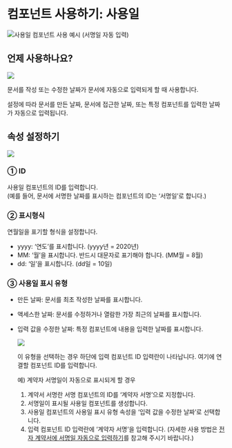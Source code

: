 # 컴포넌트 사용하기: 사용일

![](https://www.eformsign.com/kr/support/wp-content/uploads/sites/5/2020/02/sample-of-using-date-component.gif)사용일 컴포넌트 사용 예시 \(서명일 자동 입력\)

## 언제 사용하나요?

![](https://www.eformsign.com/kr/support/wp-content/uploads/sites/5/2020/02/form-builder-components_date.png)

문서를 작성 또는 수정한 날짜가 문서에 자동으로 입력되게 할 때 사용합니다.

설정에 따라 문서를 만든 날짜, 문서에 접근한 날짜, 또는 특정 컴포넌트를 입력한 날짜가 자동으로 입력됩니다.

## 속성 설정하기

![](https://www.eformsign.com/kr/support/wp-content/uploads/sites/5/2020/02/date-component-properties_.png)

### ① ID

사용일 컴포넌트의 ID를 입력합니다.  
\(예를 들어, 문서에 서명한 날짜를 표시하는 컴포넌트의 ID는 ‘서명일’로 합니다.\)

### ② 표시형식

연월일을 표기할 형식을 설정합니다.

* yyyy: ‘연도’를 표시합니다. \(yyyy년 = 2020년\)
* MM: ‘월’을 표시합니다. 반드시 대문자로 표기해야 합니다. \(MM월 = 8월\)
* dd: ‘일’을 표시합니다. \(dd일 = 10일\)

### ③ 사용일 표시 유형

* 만든 날짜: 문서를 최초 작성한 날짜를 표시합니다.
* 액세스한 날짜: 문서를 수정하거나 열람한 가장 최근의 날짜를 표시합니다.
* 입력 값을 수정한 날짜: 특정 컴포넌트에 내용을 입력한 날짜를 표시합니다.

  ![](https://www.eformsign.com/kr/support/wp-content/uploads/sites/5/2020/02/date-component-connecting-other-component.png)

  이 유형을 선택하는 경우 하단에 입력 컴포넌트 ID 입력란이 나타납니다. 여기에 연결할 컴포넌트 ID를 입력합니다.

  예\) 계약자 서명일이 자동으로 표시되게 할 경우

  1. 계약서 서명란 서명 컴포넌트의 ID를 ‘계약자 서명’으로 지정합니다.
  2. 서명일이 표시될 사용일 컴포넌트를 생성합니다.
  3. 사용일 컴포넌트의 사용일 표시 유형 속성을 ‘입력 값을 수정한 날짜’로 선택합니다.
  4. 입력 컴포넌트 ID 입력란에 ‘계약자 서명’을 입력합니다. \(자세한 사용 방법은 [전자 계약서에 서명일 자동으로 입력하기](../../undefined-2/undefined-5.md)를 참고해 주시기 바랍니다.\)

